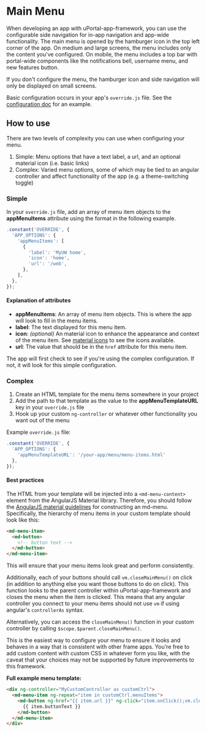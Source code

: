 # Main Menu

When developing an app with uPortal-app-framework, you can use the configurable side navigation for in-app navigation and app-wide functionality.
The main menu is opened by the hamburger icon in the top left corner of the app. On medium and large screens, the menu includes only the content you've
configured. On mobile, the menu includes a top bar with portal-wide components like the notifications bell, username menu, and new features button.

If you don't configure the menu, the hamburger icon and side navigation will only be displayed on small screens.

Basic configuration occurs in your app's `override.js` file. See the [configuration doc](configuration.md) for an example.

## How to use

There are two levels of complexity you can use when configuring your menu.

1. Simple: Menu options that have a text label, a url, and an optional material icon (i.e. basic links)
2. Complex: Varied menu options, some of which may be tied to an angular controller and affect functionality of the app (e.g. a theme-switching toggle)

### Simple

In your `override.js` file, add an array of menu item objects to the **appMenuItems** attribute using the format in the following example.

```js
.constant('OVERRIDE', {
  'APP_OPTIONS': {
    'appMenuItems': [
      {
        'label': 'MyUW home',
        'icon': 'home',
        'url': '/web',
      },
    ],
  },
});
```

#### Explanation of attributes

- **appMenuItems**: An array of menu item objects. This is where the app will look to fill in the menu items.
- **label**: The text displayed for this menu item.
- **icon**: *(optional)* An material icon to enhance the appearance and context of the menu item. See [material icons](https://material.io/icons/) to see the icons available.
- **url**: The value that should be in the `href` attribute for this menu item.

The app will first check to see if you're using the complex configuration. If not, it will look for this simple configuration.

### Complex

1. Create an HTML template for the menu items somewhere in your project
2. Add the path to that template as the value to the **appMenuTemplateURL** key in your `override.js` file
3. Hook up your custom `ng-controller` or whatever other functionality you want out of the menu

Example `override.js` file:

```js
.constant('OVERRIDE', {
  'APP_OPTIONS': {
    'appMenuTemplateURL': '/your-app/menu/menu-items.html'
  },
});
```

#### Best practices

The HTML from your template will be injected into a `<md-menu-content>` element from the AngularJS Material library. Therefore, you should follow the [AngularJS material guidelines](https://material.angularjs.org/latest/demo/menu) for constructing an md-menu.
Specifically, the hierarchy of menu items in your custom template should look like this:

```html
<md-menu-item>
  <md-button>
    <!-- button text -->
  </md-button>
</md-menu-item>
```

This will ensure that your menu items look great and perform consistently.

Additionally, each of your buttons should call `vm.closeMainMenu()` on click (in addition to anything else you want those buttons to do on click). This function looks to the parent controller within uPortal-app-framework and closes the menu when the item is clicked.
This means that any angular controller you connect to your menu items should not use `vm` if using angular's `controllerAs` syntax.

Alternatively, you can access the `closeMainMenu()` function in your custom controller by calling `$scope.$parent.closeMainMenu()`.

This is the easiest way to configure your menu to ensure it looks and behaves in a way that is consistent with other frame apps.
You're free to add custom content with custom CSS in whatever form you like, with the caveat that your choices may not be supported by future improvements to this framework.

**Full example menu template:**

```html
<div ng-controller="MyCustomController as customCtrl">
  <md-menu-item ng-repeat="item in customCtrl.menuItems">
    <md-button ng-href="{{ item.url }}" ng-click="item.onClick();vm.closeMainMenu();">
      {{ item.buttonText }}
    </md-button>
  </md-menu-item>
</div>
```
